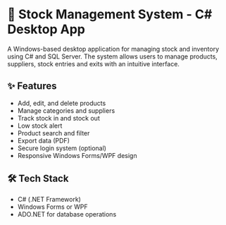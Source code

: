 # 🏪 Stock Management System - C# Desktop App

A Windows-based desktop application for managing stock and inventory using C# and SQL Server. The system allows users to manage products, suppliers, stock entries and exits with an intuitive interface.

## ✨ Features

- Add, edit, and delete products
- Manage categories and suppliers
- Track stock in and stock out
- Low stock alert
- Product search and filter
- Export data (PDF)
- Secure login system (optional)
- Responsive Windows Forms/WPF design

## 🛠️ Tech Stack

- C# (.NET Framework)
- Windows Forms or WPF
- ADO.NET for database operations




